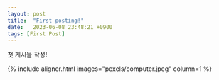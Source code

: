 ```yaml
---
layout: post
title:  "First posting!"
date:   2023-06-08 23:48:21 +0900
tags: [First Post]
---
```


첫 게시물 작성!

{% include aligner.html images="pexels/computer.jpeg" column=1 %}
